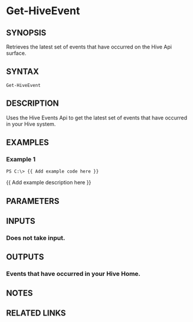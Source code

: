# Get-HiveEvent

## SYNOPSIS
Retrieves the latest set of events that have occurred on the Hive Api surface.

## SYNTAX

```
Get-HiveEvent
```

## DESCRIPTION
Uses the Hive Events Api to get the latest set of events that have occurred in your Hive system.

## EXAMPLES

### Example 1
```
PS C:\> {{ Add example code here }}
```

{{ Add example description here }}

## PARAMETERS

## INPUTS

### Does not take input.

## OUTPUTS

### Events that have occurred in your Hive Home.

## NOTES

## RELATED LINKS

